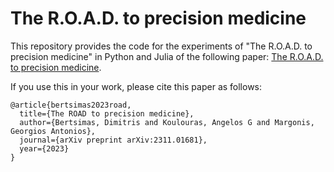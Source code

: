 # The R.O.A.D. to precision medicine

This repository provides the code for the experiments of "The R.O.A.D. to precision medicine" in Python and Julia of the following paper: [The R.O.A.D. to precision medicine](https://arxiv.org/abs/2311.01681).

If you use this in your work, please cite this paper as follows:
    
    @article{bertsimas2023road,
      title={The ROAD to precision medicine},
      author={Bertsimas, Dimitris and Koulouras, Angelos G and Margonis, Georgios Antonios},
      journal={arXiv preprint arXiv:2311.01681},
      year={2023}
    }